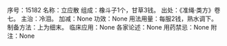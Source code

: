 序号：15182
名称：立应散
组成：橡斗子1个，甘草3钱。
出处：《准绳·类方》卷七。
主治：冷泪。
加减：None
功效：None
用法用量：每服2钱，熟水调下。
制备方法：上为细末。
临床应用：None
各家论述：None
用药禁忌：None
附注：None
